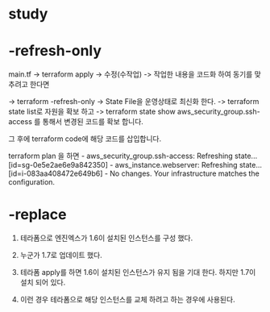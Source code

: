 # study
# -refresh-only

main.tf -> terraform apply -> 수정(수작업) -> 작업한 내용을 코드화 하여 동기를 맞추려고 한다면

-> terraform -refresh-only -> State File을 운영상태로 최신화 한다. -> terraform state list로 자원을 확보 하고 -> terraform state show aws_security_group.ssh-access 를 통해서 변경된 코드를 확보 합니다.

그 후에 terraform code에 해당 코드를 삽입합니다.

terraform plan 을 하면 - aws_security_group.ssh-access: Refreshing state... [id=sg-0e5e2ae6e9a842350] - aws_instance.webserver: Refreshing state... [id=i-083aa408472e649b6] - No changes. Your infrastructure matches the configuration.

 

# -replace

1. 테라폼으로 엔진엑스가 1.6이 설치된 인스턴스를 구성 했다.

2. 누군가 1.7로 업데이트 했다.

3. 테라폼 apply를 하면 1.6이 설치된 인스턴스가 유지 됨을 기대 한다. 하지만 1.7이 설치 되어 있다.

4. 이런 경우 테라폼으로 해당 인스턴스를 교체 하려고 하는 경우에 사용된다.
